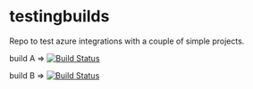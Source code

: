 # testingbuilds
Repo to test azure integrations with a couple of simple projects.

build A => [![Build Status](https://dev.azure.com/miki2189/testingBoilPlate/_apis/build/status/build%20A?branchName=master)](https://dev.azure.com/miki2189/testingBoilPlate/_build/latest?definitionId=1&branchName=master)

build B => [![Build Status](https://dev.azure.com/miki2189/testingBoilPlate/_apis/build/status/build%20B?branchName=master)](https://dev.azure.com/miki2189/testingBoilPlate/_build/latest?definitionId=2&branchName=master)

